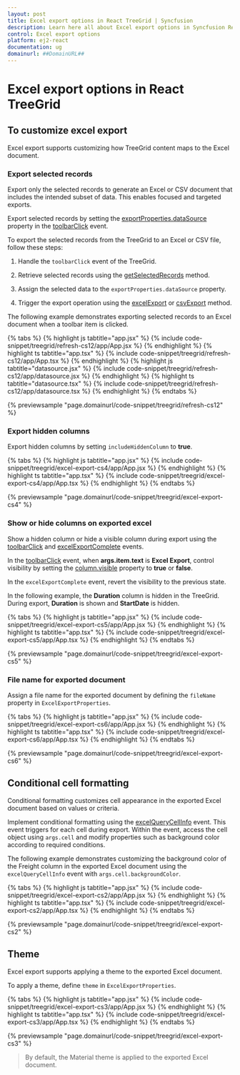 ```yaml
---
layout: post
title: Excel export options in React TreeGrid | Syncfusion
description: Learn here all about Excel export options in Syncfusion React TreeGrid component of Syncfusion Essential JS 2 and more.
control: Excel export options 
platform: ej2-react
documentation: ug
domainurl: ##DomainURL##
---
```


# Excel export options in React TreeGrid

## To customize excel export

Excel export supports customizing how TreeGrid content maps to the Excel document.

### Export selected records

Export only the selected records to generate an Excel or CSV document that includes the intended subset of data. This enables focused and targeted exports.

Export selected records by setting the [exportProperties.dataSource](https://ej2.syncfusion.com/react/documentation/api/grid/excelExportProperties/) property in the [toolbarClick](https://ej2.syncfusion.com/react/documentation/api/grid/#toolbarclick) event.

To export the selected records from the TreeGrid to an Excel or CSV file, follow these steps:

1. Handle the `toolbarClick` event of the TreeGrid.

2. Retrieve selected records using the [getSelectedRecords](https://ej2.syncfusion.com/react/documentation/api/treegrid/#getselectedrecords) method.

3. Assign the selected data to the `exportProperties.dataSource` property.

4. Trigger the export operation using the [excelExport](https://ej2.syncfusion.com/react/documentation/api/treegrid/#excelExport) or [csvExport](https://ej2.syncfusion.com/react/documentation/api/treegrid/#csvexport) method.

The following example demonstrates exporting selected records to an Excel document when a toolbar item is clicked.

{% tabs %}
{% highlight js tabtitle="app.jsx" %}
{% include code-snippet/treegrid/refresh-cs12/app/App.jsx %}
{% endhighlight %}
{% highlight ts tabtitle="app.tsx" %}
{% include code-snippet/treegrid/refresh-cs12/app/App.tsx %}
{% endhighlight %}
{% highlight js tabtitle="datasource.jsx" %}
{% include code-snippet/treegrid/refresh-cs12/app/datasource.jsx %}
{% endhighlight %}
{% highlight ts tabtitle="datasource.tsx" %}
{% include code-snippet/treegrid/refresh-cs12/app/datasource.tsx %}
{% endhighlight %}
{% endtabs %}

 {% previewsample "page.domainurl/code-snippet/treegrid/refresh-cs12" %}

### Export hidden columns

Export hidden columns by setting `includeHiddenColumn` to **true**.

{% tabs %}
{% highlight js tabtitle="app.jsx" %}
{% include code-snippet/treegrid/excel-export-cs4/app/App.jsx %}
{% endhighlight %}
{% highlight ts tabtitle="app.tsx" %}
{% include code-snippet/treegrid/excel-export-cs4/app/App.tsx %}
{% endhighlight %}
{% endtabs %}

 {% previewsample "page.domainurl/code-snippet/treegrid/excel-export-cs4" %}

### Show or hide columns on exported excel

Show a hidden column or hide a visible column during export using the [toolbarClick](https://ej2.syncfusion.com/react/documentation/api/treegrid/#toolbarclick) and [excelExportComplete](https://ej2.syncfusion.com/react/documentation/api/grid/excelExportProperties/) events.

In the [toolbarClick](https://ej2.syncfusion.com/react/documentation/api/treegrid/#toolbarclick) event, when **args.item.text** is **Excel Export**, control visibility by setting the [column.visible](https://ej2.syncfusion.com/react/documentation/api/treegrid/column/#visible) property to **true** or **false**.

In the `excelExportComplete` event, revert the visibility to the previous state.

In the following example, the **Duration** column is hidden in the TreeGrid. During export, **Duration** is shown and **StartDate** is hidden.

{% tabs %}
{% highlight js tabtitle="app.jsx" %}
{% include code-snippet/treegrid/excel-export-cs5/app/App.jsx %}
{% endhighlight %}
{% highlight ts tabtitle="app.tsx" %}
{% include code-snippet/treegrid/excel-export-cs5/app/App.tsx %}
{% endhighlight %}
{% endtabs %}

 {% previewsample "page.domainurl/code-snippet/treegrid/excel-export-cs5" %}

### File name for exported document

Assign a file name for the exported document by defining the `fileName` property in `ExcelExportProperties`.

{% tabs %}
{% highlight js tabtitle="app.jsx" %}
{% include code-snippet/treegrid/excel-export-cs6/app/App.jsx %}
{% endhighlight %}
{% highlight ts tabtitle="app.tsx" %}
{% include code-snippet/treegrid/excel-export-cs6/app/App.tsx %}
{% endhighlight %}
{% endtabs %}

 {% previewsample "page.domainurl/code-snippet/treegrid/excel-export-cs6" %}

## Conditional cell formatting

Conditional formatting customizes cell appearance in the exported Excel document based on values or criteria.

Implement conditional formatting using the [excelQueryCellInfo](https://ej2.syncfusion.com/react/documentation/api/treegrid/#excelQueryCellInfo) event. This event triggers for each cell during export. Within the event, access the cell object using `args.cell` and modify properties such as background color according to required conditions.

The following example demonstrates customizing the background color of the Freight column in the exported Excel document using the `excelQueryCellInfo` event with `args.cell.backgroundColor`.

{% tabs %}
{% highlight js tabtitle="app.jsx" %}
{% include code-snippet/treegrid/excel-export-cs2/app/App.jsx %}
{% endhighlight %}
{% highlight ts tabtitle="app.tsx" %}
{% include code-snippet/treegrid/excel-export-cs2/app/App.tsx %}
{% endhighlight %}
{% endtabs %}

 {% previewsample "page.domainurl/code-snippet/treegrid/excel-export-cs2" %}

## Theme

Excel export supports applying a theme to the exported Excel document.

To apply a theme, define `theme` in `ExcelExportProperties`.

{% tabs %}
{% highlight js tabtitle="app.jsx" %}
{% include code-snippet/treegrid/excel-export-cs3/app/App.jsx %}
{% endhighlight %}
{% highlight ts tabtitle="app.tsx" %}
{% include code-snippet/treegrid/excel-export-cs3/app/App.tsx %}
{% endhighlight %}
{% endtabs %}

 {% previewsample "page.domainurl/code-snippet/treegrid/excel-export-cs3" %}

> By default, the Material theme is applied to the exported Excel document.